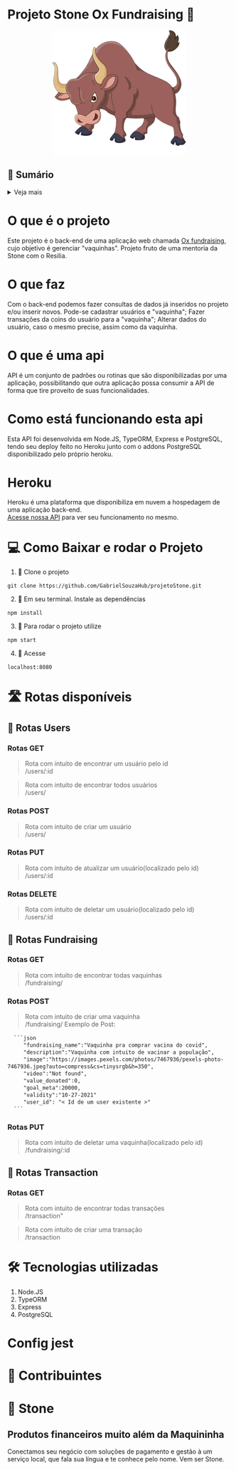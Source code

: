 # Projeto Stone Ox Fundraising 🐂

<p align="center">
    <img src ="./images/logo_ox.trans.png" alt="Touro Ox fundraising">
</p>
   
## 📖 Sumário

<details>
<summary>Veja mais</summary>

1.  [O que é o projeto](https://github.com/GabrielSouzaHub/projetoStone#O-que-%c3%a9-o-projeto)
2.  [O que faz](https://github.com/GabrielSouzaHub/projetoStone#O-que-faz)
3.  [O que é uma api](https://github.com/GabrielSouzaHub/projetoStone#O-que-%c3%a9-uma-api)
4.  [Como está funcionando a api](https://github.com/GabrielSouzaHub/projetoStone#Como-est%c3%a1-funcionando-esta-api)
5.  [Heroku](https://github.com/GabrielSouzaHub/projetoStone#Heroku)
6.  [Como baixar e rodar o projeto](https://github.com/GabrielSouzaHub/projetoStone#Como-baixar-e-rodar-o-projeto)
7.  [Rotas disponíveis](https://github.com/GabrielSouzaHub/projetoStone#Rotas-dispon%c3%adveis)
8.  [Tecnologias utilizadas](https://github.com/GabrielSouzaHub/projetoStone#Tecnologias-utilizadas)
9.  [Config Jest](https://github.com/GabrielSouzaHub/projetoStone#Config-Jest)
10. [Contribuentes](https://github.com/GabrielSouzaHub/projetoStone#Contribuintes)
11. [Stone](https://github.com/GabrielSouzaHub/projetoStone#Stone)
</details>

# O que é o projeto

Este projeto é o back-end de uma aplicação web chamada [Ox fundraising](https://fundraiser-next.vercel.app/), cujo objetivo é gerenciar "vaquinhas". Projeto fruto de uma mentoria da Stone com o Resilia.

# O que faz

Com o back-end podemos fazer consultas de dados já inseridos no projeto e/ou inserir novos.
Pode-se cadastrar usuários e "vaquinha";
Fazer transações da coins do usuário para a "vaquinha";
Alterar dados do usuário, caso o mesmo precise, assim como da vaquinha.

# O que é uma api

API é um conjunto de padrões ou rotinas que são disponibilizadas por uma aplicação, possibilitando que outra aplicação possa consumir a API de forma que tire proveito de suas funcionalidades.

# Como está funcionando esta api

Esta API foi desenvolvida em Node.JS, TypeORM, Express e PostgreSQL, tendo seu deploy feito no Heroku junto com o addons PostgreSQL disponibilizado pelo próprio heroku.

# Heroku

Heroku é uma plataforma que disponibiliza em nuvem a hospedagem de uma aplicação back-end.<br>
[Acesse nossa API](https://fundraisingoxdev.herokuapp.com/users) para ver seu funcionamento no mesmo.

# 💻 Como Baixar e rodar o Projeto

1. 📌 Clone o projeto

```Shell
git clone https://github.com/GabrielSouzaHub/projetoStone.git
```

2. 📌 Em seu terminal. Instale as dependências

```Shell
npm install
```

3. 📌 Para rodar o projeto utilize

```Shell
npm start
```

4. 📌 Acesse

```Shell
localhost:8080
```

# 🛣️ Rotas disponíveis

## 📌 Rotas **Users**

### Rotas GET

> Rota com intuito de encontrar um usuário pelo id
> <br> /users/:id

> Rota com intuito de encontrar todos usuários
> <br> /users/

### Rotas POST

> Rota com intuito de criar um usuário
> <br> /users/

### Rotas PUT

> Rota com intuito de atualizar um usuário(localizado pelo id)
> <br> /users/:id

### Rotas DELETE

> Rota com intuito de deletar um usuário(localizado pelo id)
> <br> /users/:id

## 📌 Rotas **Fundraising**

### Rotas GET

> Rota com intuito de encontrar todas vaquinhas
> <br> /fundraising/

### Rotas POST

> Rota com intuito de criar uma vaquinha
> <br> /fundraising/
> Exemplo de Post:

      ```json
         "fundraising_name":"Vaquinha pra comprar vacina do covid",
         "description":"Vaquinha com intuito de vacinar a população",
         "image":"https://images.pexels.com/photos/7467936/pexels-photo-7467936.jpeg?auto=compress&cs=tinysrgb&h=350",
         "video":"Not found",
         "value_donated":0,
         "goal_meta":20000,
         "validity":"10-27-2021"
         "user_id": "< Id de um user existente >"
      ```

### Rotas PUT

> Rota com intuito de deletar uma vaquinha(localizado pelo id)
> <br> /fundraising/:id

## 📌 Rotas **Transaction**

### Rotas GET

> Rota com intuito de encontrar todas transações
> <br> /transaction"

> Rota com intuito de criar uma transação
> <br> /transaction

# 🛠️ Tecnologias utilizadas

1. Node.JS
2. TypeORM
3. Express
4. PostgreSQL

# Config jest

# 🙍 Contribuintes

# 💚 Stone

## Produtos financeiros muito além da Maquininha

Conectamos seu negócio com soluções de pagamento e gestão à um serviço local, que fala sua língua e te conhece pelo nome. Vem ser Stone.
